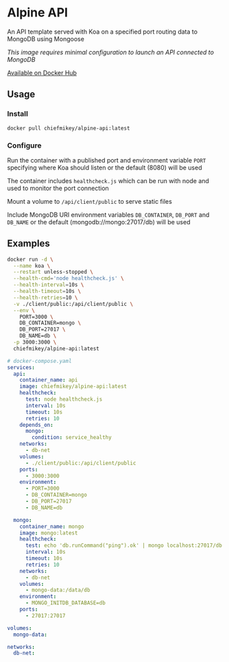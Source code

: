 # **Alpine API**

An API template served with Koa on a specified port routing data to MongoDB
using Mongoose

_This image requires minimal configuration to launch an API connected to
MongoDB_

[Available on Docker Hub](https://hub.docker.com/r/chiefmikey/alpine-api)

## Usage

### Install

```shell
docker pull chiefmikey/alpine-api:latest
```

### Configure

Run the container with a published port and environment variable `PORT`
specifying where Koa should listen or the default (8080) will be used

The container includes `healthcheck.js` which can be run with node and used to
monitor the port connection

Mount a volume to `/api/client/public` to serve static files

Include MongoDB URI environment variables `DB_CONTAINER`, `DB_PORT` and
`DB_NAME` or the default (mongodb://mongo:27017/db) will be used

## Examples

```sh
docker run -d \
  --name koa \
  --restart unless-stopped \
  --health-cmd='node healthcheck.js' \
  --health-interval=10s \
  --health-timeout=10s \
  --health-retries=10 \
  -v ./client/public:/api/client/public \
  --env \
    PORT=3000 \
    DB_CONTAINER=mongo \
    DB_PORT=27017 \
    DB_NAME=db \
  -p 3000:3000 \
  chiefmikey/alpine-api:latest
```

```yaml
# docker-compose.yaml
services:
  api:
    container_name: api
    image: chiefmikey/alpine-api:latest
    healthcheck:
      test: node healthcheck.js
      interval: 10s
      timeout: 10s
      retries: 10
    depends_on:
      mongo:
        condition: service_healthy
    networks:
      - db-net
    volumes:
      - ./client/public:/api/client/public
    ports:
      - 3000:3000
    environment:
      - PORT=3000
      - DB_CONTAINER=mongo
      - DB_PORT=27017
      - DB_NAME=db

  mongo:
    container_name: mongo
    image: mongo:latest
    healthcheck:
      test: echo 'db.runCommand("ping").ok' | mongo localhost:27017/db --quiet
      interval: 10s
      timeout: 10s
      retries: 10
    networks:
      - db-net
    volumes:
      - mongo-data:/data/db
    environment:
      - MONGO_INITDB_DATABASE=db
    ports:
      - 27017:27017

volumes:
  mongo-data:

networks:
  db-net:
```
